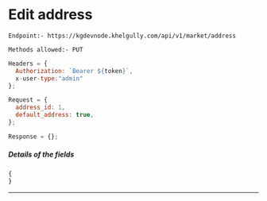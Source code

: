 # Edit address

`Endpoint:- https://kgdevnode.khelgully.com/api/v1/market/address`

`Methods allowed:- PUT`

```javascript
Headers = {
  Authorization: `Bearer ${token}`,
  x-user-type:"admin"
};
```

```javascript
Request = {
  address_id: 1,
  default_address: true,
};

Response = {};
```

##### Details of the fields

```javascript
{
}
```

<hr />
